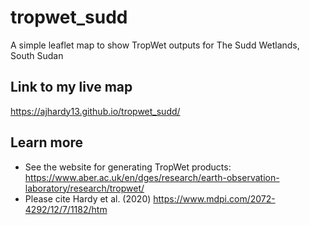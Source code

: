 # tropwet_sudd
A simple leaflet map to show TropWet outputs for The Sudd Wetlands, South Sudan

## Link to my live map

https://ajhardy13.github.io/tropwet_sudd/ 

## Learn more
- See the website for generating TropWet products: https://www.aber.ac.uk/en/dges/research/earth-observation-laboratory/research/tropwet/
- Please cite Hardy et al. (2020) https://www.mdpi.com/2072-4292/12/7/1182/htm 

